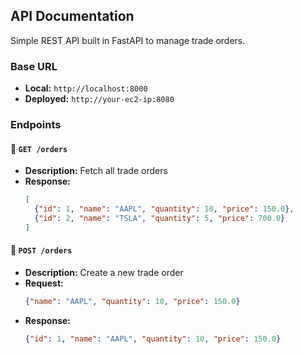 ## API Documentation
Simple REST API built in FastAPI to manage trade orders.

### Base URL
- **Local:** `http://localhost:8000`
- **Deployed:** `http://your-ec2-ip:8080`

### Endpoints

#### 📌 `GET /orders`
- **Description:** Fetch all trade orders
- **Response:**
  ```json
  [
    {"id": 1, "name": "AAPL", "quantity": 10, "price": 150.0},
    {"id": 2, "name": "TSLA", "quantity": 5, "price": 700.0}
  ]

#### 📌 `POST /orders`
- **Description:** Create a new trade order
- **Request:**
  ```json
  {"name": "AAPL", "quantity": 10, "price": 150.0}
  ```
- **Response:**
  ```json
  {"id": 1, "name": "AAPL", "quantity": 10, "price": 150.0}
  ```



